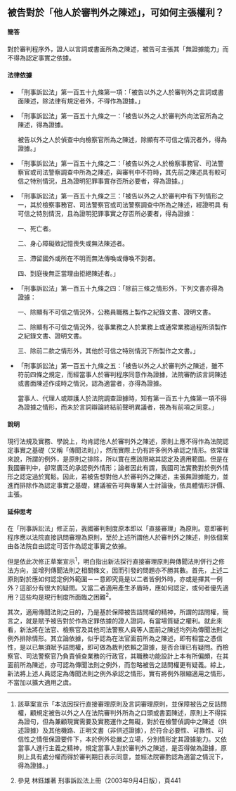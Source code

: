 ## 被告對於「他人於審判外之陳述」，可如何主張權利？

#### 簡答

對於審判程序外，證人以言詞或書面所為之陳述，被告可主張其「無證據能力」而不得為認定事實之依據。


#### 法律依據
* 「刑事訴訟法」第一百五十九條第一項：「被告以外之人於審判外之言詞或書面陳述，除法律有規定者外，不得作為證據。」

* 「刑事訴訟法」第一百五十九條之一：「被告以外之人於審判外向法官所為之陳述，得為證據。

   被告以外之人於偵查中向檢察官所為之陳述，除顯有不可信之情況者外，得為證據。」

* 「刑事訴訟法」第一百五十九條之二：「被告以外之人於檢察事務官、司法警察官或司法警察調查中所為之陳述，與審判中不符時，其先前之陳述具有較可信之特別情況，且為證明犯罪事實存否所必要者，得為證據。」

* 「刑事訴訟法」第一百五十九條之三：「被告以外之人於審判中有下列情形之一，其於檢察事務官、司法警察官或司法警察調查中所為之陳述，經證明具   有可信之特別情況，且為證明犯罪事實之存否所必要者，得為證據：

   一、死亡者。

   二、身心障礙致記憶喪失或無法陳述者。

   三、滯留國外或所在不明而無法傳喚或傳喚不到者。

   四、到庭後無正當理由拒絕陳述者。」

* 「刑事訴訟法」第一百五十九條之四：「除前三條之情形外，下列文書亦得為證據：

   一、除顯有不可信之情況外，公務員職務上製作之紀錄文書、證明文書。

   二、除顯有不可信之情況外，從事業務之人於業務上或通常業務過程所須製作之紀錄文書、證明文書。

   三、除前二款之情形外，其他於可信之特別情況下所製作之文書。」

* 「刑事訴訟法」第一百五十九條之五：「被告以外之人於審判外之陳述，雖不符前四條之規定，而經當事人於審判程序同意作為證據，法院審酌該言詞陳述或書面陳述作成時之情況，認為適當者，亦得為證據。

   當事人、代理人或辯護人於法院調查證據時，知有第一百五十九條第一項不得為證據之情形，而未於言詞辯論終結前聲明異議者，視為有前項之同意。」

#### 說明

現行法規及實務、學說上，均肯認他人於審判外之陳述，原則上應不得作為法院認定事實之基礎（又稱「傳聞法則」），然而實際上仍有許多例外承認之情形。依常理來說，所謂的例外，是原則之排除，所以實在應該限縮其認定及適用範圍。但是在我國審判中，卻常廣泛的承認例外情形；論者因此有謂，我國司法實務對於例外情形之認定過於寬鬆。因此，若被告想對他人於審判外之陳述，主張無證據能力，並進而排除作為認定事實之基礎，建議被告可與專業人士討論後，依具體情形評價、主張。

#### 延伸思考

在「刑事訴訟法」修正前，我國審判制度原本即以「直接審理」為原則。意即審判程序應以法院直接訊問審理為原則，至於上述所謂他人於審判外之陳述，則依個案由各法院自由認定可否作為認定事實之依據。

但是依此次修正草案宣示<sup>1</sup>，明白指出新法採行直接審理原則與傳聞法則併行之修法方向，並增列傳聞法則之相關條文，因而引發的問題亦不勝其數。首先，上述二原則對於應如何認定例外範圍－－意即究竟是以二者皆例外時，亦或是擇其一例外？這部分有很大的疑問。又當二者適用產生矛盾時，應如何認定，或何者優先適用？這些均是現行制度所面臨之困難<sup>2</sup>。

其次，適用傳聞法則之目的，乃是基於保障被告詰問權的精神，所謂的詰問權，簡言之，就是賦予被告對於作為定罪依據的證人證詞，有當場質疑之權利。就此來看，新法將在法官、檢察官及其他司法警察人員等人面前之陳述均列為傳聞法則之例外排除情形。其立論依據，似乎認為在法官面前所為之陳述，即有相當之憑信性，是以已無須賦予詰問權，即可做為裁判依賴之證據，是否合理已有疑問。而檢察官、司法警察官乃負責偵查業務的行政官，其職務功能設計上本有所偏頗，在其面前所為陳述，亦可認為傳聞法則之例外，而忽略被告之詰問權更有疑義。綜上，新法將上述人員認定為傳聞法則之例外承認之情形，實有將例外限縮適用之情形，不當加以擴大適用之虞。

---

1. 該草案宣示「本法因採行直接審理原則及言詞審理原則，並保障被告之反詰問權，顧規定被告以外之人在法院審判外所為之口頭或書面陳述，原則上不得採為證句，但為兼顧現實需要及實務運作之無礙，對於在檢警偵調中之陳述（供述證據）及其他機路、正明文書（非供述證據），於符合必要性、可靠性、可信性之情俇保證要件下，本於例外從嚴之立場，分別情形定其證據能力。又依當事人進行主義之精神，規定當事人對於審判外之陳述，是否得做為證據，原則上具有處分權而得於審判期日表示同意，並經法院審酌認為適當之情況下，得為證據。」

2. 參見 林鈺雄著 刑事訴訟法上冊（2003年9月4日版），頁441
